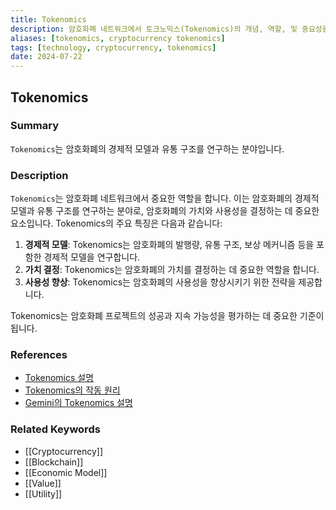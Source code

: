```yaml
---
title: Tokenomics
description: 암호화폐 네트워크에서 토크노믹스(Tokenomics)의 개념, 역할, 및 중요성을 다룹니다.
aliases: [tokenomics, cryptocurrency tokenomics]
tags: [technology, cryptocurrency, tokenomics]
date: 2024-07-22
---
```


## Tokenomics

### Summary

`Tokenomics`는 암호화폐의 경제적 모델과 유통 구조를 연구하는 분야입니다.

### Description

`Tokenomics`는 암호화폐 네트워크에서 중요한 역할을 합니다. 이는 암호화폐의 경제적 모델과 유통 구조를 연구하는 분야로, 암호화폐의 가치와 사용성을 결정하는 데 중요한 요소입니다. Tokenomics의 주요 특징은 다음과 같습니다:

1. **경제적 모델**: Tokenomics는 암호화폐의 발행량, 유통 구조, 보상 메커니즘 등을 포함한 경제적 모델을 연구합니다.
2. **가치 결정**: Tokenomics는 암호화폐의 가치를 결정하는 데 중요한 역할을 합니다.
3. **사용성 향상**: Tokenomics는 암호화폐의 사용성을 향상시키기 위한 전략을 제공합니다.

Tokenomics는 암호화폐 프로젝트의 성공과 지속 가능성을 평가하는 데 중요한 기준이 됩니다.

### References

- [Tokenomics 설명](https://en.wikipedia.org/wiki/Tokenomics)
- [Tokenomics의 작동 원리](https://ethereum.org/en/glossary/#tokenomics)
- [Gemini의 Tokenomics 설명](https://www.gemini.com/cryptopedia/search?query=tokenomics)

### Related Keywords

- [[Cryptocurrency]]
- [[Blockchain]]
- [[Economic Model]]
- [[Value]]
- [[Utility]]
